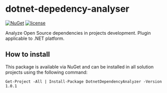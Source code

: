 # dotnet-depedency-analyser

[![NuGet](https://img.shields.io/nuget/v/Nuget.Core.svg)](https://www.nuget.org/packages/DotnetDependencyAnalyzer/)
[![license](https://img.shields.io/github/license/pt-osda/dotnet-dependency-analyzer.svg)](https://github.com/pt-osda/dotnet-dependencies-analysis/blob/master/LICENSE)

Analyze Open Source dependencies in projects development. Plugin applicable to .NET platform. 

## How to install

This package is available via NuGet and can be installed in all solution projects using the following command:
```
Get-Project -All | Install-Package DotnetDependencyAnalyzer -Version 1.0.1 
```


